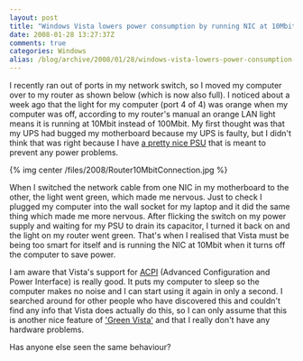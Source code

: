 ```yaml
---
layout: post
title: "Windows Vista lowers power consumption by running NIC at 10Mbit"
date: 2008-01-28 13:27:37Z
comments: true
categories: Windows
alias: /blog/archive/2008/01/28/windows-vista-lowers-power-consumption-by-running-nic-at-10mbit.aspx/index.html
---
```


I recently ran out of ports in my network switch, so I moved my computer over to my router as shown below (which is now also full).
I noticed about a week ago that the light for my computer (port 4 of 4) was orange when my computer was off, according to my router's
manual an orange LAN light means it is running at 10Mbit instead of 100Mbit. My first thought was that my UPS had bugged my motherboard
because my UPS is faulty, but I didn't think that was right because I have [a pretty nice PSU][1] that is meant to prevent any power problems.

{% img center /files/2008/Router10MbitConnection.jpg %}

When I switched the network cable from one NIC in my motherboard to the other, the light went green, which made me nervous. Just to check
I plugged my computer into the wall socket for my laptop and it did the same thing which made me more nervous. After flicking the switch
on my power supply and waiting for my PSU to drain its capacitor, I turned it back on and the light on my router went green. That's when
I realised that Vista must be being too smart for itself and is running the NIC at 10Mbit when it turns off the computer to save power.

I am aware that Vista's support for [ACPI][2] (Advanced Configuration and Power Interface) is really good. It puts my computer to sleep
so the computer makes no noise and I can start using it again in only a second. I searched around for other people who have discovered
this and couldn't find any info that Vista does actually do this, so I can only assume that this is another nice feature of
['Green Vista'][3] and that I really don't have any hardware problems.

Has anyone else seen the same behaviour?

[1]: http://www.velocityreviews.com/reviews/Thermaltake_ToughPower_550_Power_Supply/1/
[2]: http://www.acpi.info/
[3]: http://www.zdnet.com.au/news/software/soa/Microsoft-goes-on-green-Vista-offensive/0,130061733,339274460,00.htm
